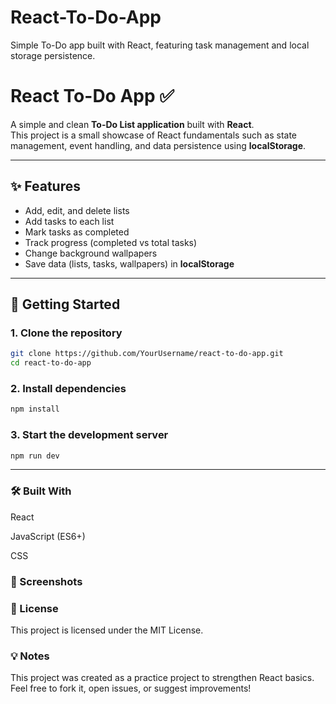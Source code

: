 # React-To-Do-App
Simple To-Do app built with React, featuring task management and local storage persistence.

# React To-Do App ✅

A simple and clean **To-Do List application** built with **React**.  
This project is a small showcase of React fundamentals such as state management, event handling, and data persistence using **localStorage**.

---

## ✨ Features
- Add, edit, and delete lists  
- Add tasks to each list  
- Mark tasks as completed  
- Track progress (completed vs total tasks)  
- Change background wallpapers  
- Save data (lists, tasks, wallpapers) in **localStorage**  

---

## 🚀 Getting Started

### 1. Clone the repository
```bash
git clone https://github.com/YourUsername/react-to-do-app.git
cd react-to-do-app
```
### 2. Install dependencies
```bash
npm install
```
### 3. Start the development server
```bash
npm run dev
```

---

### 🛠 Built With
React

JavaScript (ES6+)

CSS

### 📸 Screenshots


### 📄 License
This project is licensed under the MIT License.

### 💡 Notes
This project was created as a practice project to strengthen React basics.
Feel free to fork it, open issues, or suggest improvements!

